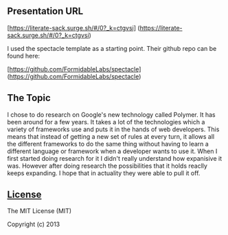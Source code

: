 <!-- MarkdownTOC depth=4 autolink=true bracket=round autoanchor=true -->
<a name="presntation-url">

## Presentation URL
[https://literate-sack.surge.sh/#/0?_k=ctgvsi]
(https://literate-sack.surge.sh/#/0?_k=ctgvsi)

<!-- /MarkdownTOC -->

I used the spectacle template as a starting point. Their github repo can be found
here:

[https://github.com/FormidableLabs/spectacle]
(https://github.com/FormidableLabs/spectacle)

<a name="topic-choice"></a>
## The Topic

I chose to do research on Google's new technology called Polymer. It has been
around for a few years. It takes a lot of the technologies which a variety of
frameworks use and puts it in the hands of web developers. This means that
instead of getting a new set of rules at every turn, it allows all the different
frameworks to do the same thing without having to learn a different language or
framework when a developer wants to use it. When I first started doing research
for it I didn't really understand how expanisive it was. However after doing
research the possibilities that it holds reaclly keeps expanding. I hope that in
actuality they were able to pull it off.


## [License](LICENSE)

The MIT License (MIT)

Copyright (c) 2013
